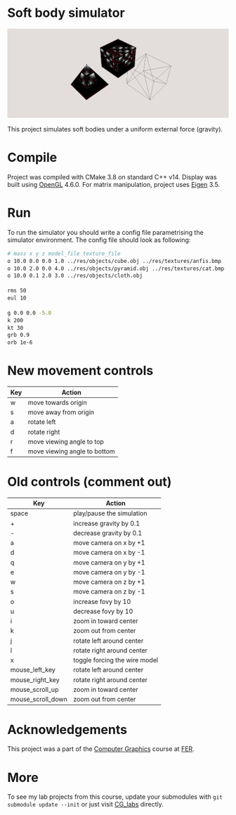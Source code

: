 # Soft body simulator
![Example image](res/example.png)

This project simulates soft bodies under a uniform external force (gravity).

# Compile
Project was compiled with CMake 3.8 on standard C++ v14. Display was built using [OpenGL](https://www.opengl.org/) 4.6.0. For matrix 
manipulation, 
project uses [Eigen](http://eigen.tuxfamily.org/index.php?title=Main_Page) 3.5.

# Run
To run the simulator you should write a config file parametrising the simulator environment. The config file should 
look as following:

```bash
# mass x y z model_file texture_file
o 10.0 0.0 0.0 1.0 ../res/objects/cube.obj ../res/textures/anfis.bmp    # Define objects and their parameters 
o 10.0 2.0 0.0 4.0 ../res/objects/pyramid.obj ../res/textures/cat.bmp   # (texutre is optional, but leave an '_')
o 10.0 0.1 2.0 3.0 ../res/objects/cloth.obj

rms 50                                                                  # Refresh rate (ms)
eul 10                                                                  # Euler iterations between draws

g 0.0 0.0 -5.0                                                          # Gravity vector
k 200                                                                   # Global spring constant
kt 30                                                                   # Global spring velocity decay
grb 0.9                                                                 # Ground rebound coef
orb 1e-6                                                                # Global object rebound coef

```


# New movement controls
| Key | Action |
| --- | --- |
| w | move towards origin |
| s | move away from origin |
| a | rotate left |
| d | rotate right |
| r | move viewing angle to top |
| f | move viewing angle to bottom |

# Old controls (comment out)
| Key | Action |
| --- | --- |
| space | play/pause the simulation |
| + | increase gravity by 0.1 |
| - | decrease gravity by 0.1 |
| a | move camera on x by +1 |
| d | move camera on x by -1 |
| q | move camera on y by +1 |
| e | move camera on y by -1 |
| w | move camera on z by +1 |
| s | move camera on z by -1 |
| o | increase fovy by 10 |
| u | decrease fovy by 10 |
| i | zoom in toward center |
| k | zoom out from center |
| j | rotate left around center |
| l | rotate right around center |
| x | toggle forcing the wire model |
| mouse_left_key | rotate left around center |
| mouse_right_key | rotate right around center |
| mouse_scroll_up | zoom in toward center |
| mouse_scroll_down | zoom out from center | 

# Acknowledgements

This project was a part of the [Computer Graphics](https://www.fer.unizg.hr/en/course/comgra_a) course at 
[FER](https://www.fer.unizg.hr/en).

# More
To see my lab projects from this course, update your submodules with `git submodule update --init` or just visit 
[CG_labs](https://github.com/lirfu/CG_labs) directly.